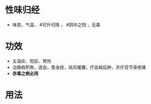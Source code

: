 # 性味归经
- 味苦，气温， #可升可降 ， #阴中之阳 ，无毒
# 功效
- 主温疟、阳狂、寒热
- 治癥瘕积聚，逐血，愈金疮，祛风暖腰，疗血衄疝肿，并疗百节骨疼痛
- **赤毒之痢必用**
# 用法
##  